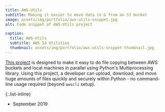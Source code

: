 ```yaml
---
title: AWS-Utils
subtitle: Making it easier to move data to & from an S3 bucket
image: assets/img/portfolio/aws-utils-snippet.jpg
alt: Code snippet of AWS-Utils project

caption:
  title: AWS-Utils
  subtitle: AWS S3 Utilities
  thumbnail: assets/img/portfolio/aws-utils-snippet-thumbnail.jpg
---
```

[This project](https://github.com/AudreyBeard/aws_utils) is designed to make it easy to do file copying between AWS buckets and local machines in parallel using Python's Multiprocessing library. Using this project, a developer can upload, download, and move huge amounts of files quickly and securely within Python - no command-line usage required (beyond `awscli` setup).

{:.list-inline}
- September 2019


